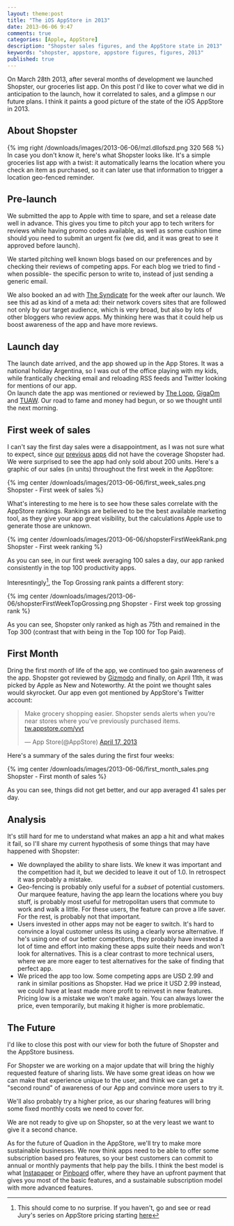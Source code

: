 ```yaml
---
layout: theme:post
title: "The iOS AppStore in 2013"
date: 2013-06-06 9:47
comments: true
categories: [Apple, AppStore]
description: "Shopster sales figures, and the AppStore state in 2013"
keywords: "shopster, appstore, appstore figures, figures, 2013"
published: true
---
```

On March 28th 2013, after several months of development we launched Shopster, our groceries list app.
On this post I'd like to cover what we did in anticipation to the launch, how it correlated to sales, and a glimpse n our future plans. I think it paints a good picture of the state of the iOS AppStore in 2013.

## About Shopster
{% img right /downloads/images/2013-06-06/mzl.dllofszd.png 320 568 %}
In case you don't know it, here's what Shopster looks like.
It's a simple groceries list app with a twist: it automatically learns the location where you check an item as purchased, so it can later use that information to trigger a location geo-fenced reminder.

## Pre-launch
We submitted the app to Apple with time to spare, and set a release date well in advance. This gives you time to pitch your app to tech writers for reviews while having promo codes available, as well as some cushion time should you need to submit an urgent fix (we did, and it was great to see it approved before launch).

We started pitching well known blogs based on our preferences and by checking their reviews of competing apps. For each blog we tried to find -when possible- the specific person to write to, instead of just sending a generic email.

We also booked an ad with [The Syndicate] for the week after our launch. We see this ad as kind of a meta ad: their network covers sites that are followed not only by our target audience, which is very broad, but also by lots of other bloggers who review apps. My thinking here was that it could help us boost awareness of the app and have more reviews.

## Launch day
The launch date arrived, and the app showed up in the App Stores. It was a national holiday Argentina, so I was out of the office playing with my kids, while frantically checking email and reloading RSS feeds and Twitter looking for mentions of our app.  
On launch date the app was mentioned or reviewed by [The Loop], [GigaOm] and [TUAW]. Our road to fame and 
money had begun, or so we thought until the next morning.

## First week of sales
I can't say the first day sales were a disappointment, as I was not sure what to expect, since [our][NineGaps] [previous][RuneTrails] [apps][AlienCab] did not have the coverage Shopster had. We were surprised to see the app had only sold about 200 units. Here's a graphic of our sales (in units) throughout the first week in the AppStore:

{% img center /downloads/images/2013-06-06/first_week_sales.png Shopster - First week of sales %}

What's interesting to me here is to see how these sales correlate with the AppStore rankings. Rankings are
believed to be the best available marketing tool, as they give your app great visibility, but the
calculations Apple use to generate those are unknown.

{% img center /downloads/images/2013-06-06/shopsterFirstWeekRank.png Shopster - First week ranking %}

As you can see, in our first week averaging 100 sales a day, our app ranked consistently in the top 100
productivity apps.

Interesntingly[^JuryAppStorePricing], the Top Grossing rank paints a different story:

{% img center /downloads/images/2013-06-06/shopsterFirstWeekTopGrossing.png Shopster - First week top grossing rank %}

As you can see, Shopster only ranked as high as 75th and remained in the Top 300 (contrast that with being
in the Top 100 for Top Paid).

## First Month
Dring the first month of life of the app, we continued too gain awareness of the app. Shopster got reviewed by [Gizmodo][GizmodoReview] and finally, on April 11th, it was picked by Apple as New and Noteworthy. At the point we thought sales would skyrocket. Our app even got mentioned by AppStore's Twitter account:

<blockquote class="twitter-tweet"><p>Make grocery shopping easier. Shopster sends alerts when you’re near stores where you’ve previously purchased items. <a href="http://t.co/0OCGobGffE" title="http://tw.appstore.com/yvt">tw.appstore.com/yvt</a></p>&mdash; App Store(@AppStore) <a href="https://twitter.com/AppStore/status/324552911554236417">April 17, 2013</a></blockquote>
<script async src="//platform.twitter.com/widgets.js" charset="utf-8"></script>

Here's a summary of the sales during the first four weeks:

{% img center /downloads/images/2013-06-06/first_month_sales.png Shopster - First month of sales %}

As you can see, things did not get better, and our app averaged 41 sales per day.

## Analysis
It's still hard for me to understand what makes an app a hit and what makes it fail, so I'll share my
current hypothesis of some things that may have happened with Shopster:

- We downplayed the ability to share lists. We knew it was important and the competition had it, but we decided to leave it out of 1.0. In retrospect it was probably a mistake.
- Geo-fencing is probably only useful for a *subset* of potential customers. Our marquee feature, having the app learn the locations where you buy stuff, is probably most useful for metropolitan users that commute to work and walk a little. For these users, the feature can prove a life saver. For the rest, is probably not that important.
- Users invested in other apps may not be eager to switch. It's hard to convince a loyal customer unless its using a clearly worse alternative. If he's using one of our better competitors, they probably have invested a lot of time and effort into making these apps suite their needs and won't look for alternatives. This is a clear contrast to more technical users, where we are more eager to test alternatives for the sake of finding that perfect app.
- We priced the app too low. Some competing apps are USD 2.99 and rank in similar positions as Shopster. Had we price it USD 2.99 instead, we could have at least made more profit to reinvest in new features. Pricing low is a mistake we won't make again. You can always lower the price, even temporarily, but making it higher is more problematic.

## The Future
I'd like to close this post with our view for both the future of Shopster and the AppStore business.  

For Shopster we are working on a major update that will bring the highly requested feature of sharing 
lists. We have some great ideas on how we can make that experience unique to the user, and think we
can get a "second round" of awareness of our App and convince more users to try it.

We'll also probably try a higher price, as our sharing features will bring some fixed monthly costs we
need to cover for.

We are not ready to give up on Shopster, so at the very least we want to give it a second chance.


As for the future of Quadion in the AppStore, we'll try to make more sustainable businesses. We now
think apps need to be able to offer some subscription based pro features, so your best customers can
commit to annual or monthly payments that help pay the bills. I think the best model is what [Instapaper]
or [Pinboard] offer, where they have an upfront payment that gives you most of the basic features,
and a sustainable subscription model with more advanced features.

[Shopster]: http://click.linksynergy.com/fs-bin/stat?id=ekjqZxweDbw&offerid=146261&type=3&subid=0&tmpid=1826&RD_PARM1=https%253A%252F%252Fitunes.apple.com%252Fus%252Fapp%252Fshopster-geo-learning-groceries%252Fid613223118%253Fmt%253D8%2526uo%253D4%2526partnerId%253D30
[The Syndicate]: http://syndicateads.net
[NineGaps]: http://itunes.apple.com/us/app/ninegaps/id317223443?mt=8
[RuneTrails]: http://itunes.apple.com/us/app/rune-trails/id348388030?mt=8
[AlienCab]: http://itunes.apple.com/us/app/aliencab/id387209749?mt=8
[The Loop]: http://www.loopinsight.com/2013/03/28/shopster-the-geo-learning-groceries-list/
[TUAW]: http://www.tuaw.com/2013/03/28/shopster-soups-up-your-shopping-list-with-its-geo-learning-featu/
[GigaOm]: http://gigaom.com/2013/03/28/shopster-grocery-list-app-learns-what-you-like-and-where-you-shop/
[GizmodoReview]: http://gizmodo.com/5993533/shopster-make-return-grocery-trips-a-thing-of-the-past
[Instapaper]: http://www.instapaper.com
[Pinboard]: http://pinboard.in
[^JuryAppStorePricing]: This should come to no surprise. If you haven't, go and see or read Jury's series on AppStore pricing starting [here](http://jury.me/blog/2013/4/2/thriving-in-an-app-store-world)